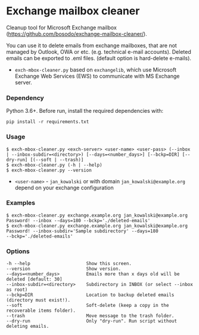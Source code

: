 # Exchange mailbox cleaner

Cleanup tool for Microsoft Exchange mailbox (https://github.com/bosodo/exchange-mailbox-cleaner/). 

You can use it to delete emails from exchange mailboxes, that are not managed by Outlook, OWA or etc. (e.g. technical e-mail accounts).
Deleted emails can be exported to .eml files. (default option is hard-delete e-mails).
- `exch-mbox-cleaner.py` based on `exchangelib`, which use Microsoft Exchange Web Services (EWS) to communicate with MS 
  Exchange server. 

### Dependency

Python 3.6+. Before run, install the required dependencies with:
```
pip install -r requirements.txt
```

### Usage
```
$ exch-mbox-cleaner.py <exch-server> <user-name> <user-pass> (--inbox | --inbox-subdir=<directory>) [--days=<number_days>] [--bckp=DIR] [--dry-run] [(--soft | --trash)]
$ exch-mbox-cleaner.py (-h | --help)
$ exch-mbox-cleaner.py --version
```
- `<user-name>` - `jan_kowalski` or with domain `jan_kowalski@example.org` depend on your exchange configuration
### Examples
```
$ exch-mbox-cleaner.py exchange.example.org jan_kowalski@example.org Password! --inbox --days=180 --bckp='./deleted-emails'
$ exch-mbox-cleaner.py exchange.example.org jan_kowalski@example.org Password! --inbox-subdir='Sample subdirectory' --days=180 
--bckp='./deleted-emails'
```
### Options
```
-h --help                     Show this screen.
--version                     Show version.
--days=<number_days>          Emails more than x days old will be deleted [default: 30]
--inbox-subdir=<directory>    Subdirectory in INBOX (or select --inbox as root)
--bckp=DIR                    Location to backup deleted emails (directory must exist!).
--soft                        Soft-delete (keep a copy in the recoverable items folder).
--trash                       Move message to the trash folder.
--dry-run                     Only "dry-run". Run script without deleting emails.
```
